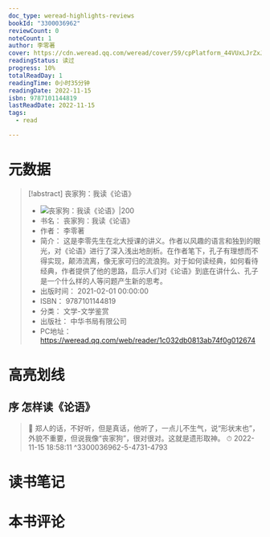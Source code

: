 ```yaml
---
doc_type: weread-highlights-reviews
bookId: "3300036962"
reviewCount: 0
noteCount: 1
author: 李零著
cover: https://cdn.weread.qq.com/weread/cover/59/cpPlatform_44VUxLJrZxJPKcL3RKavWS/t7_cpPlatform_44VUxLJrZxJPKcL3RKavWS.jpg
readingStatus: 读过
progress: 10%
totalReadDay: 1
readingTime: 0小时35分钟
readingDate: 2022-11-15
isbn: 9787101144819
lastReadDate: 2022-11-15
tags:
  - read

---
```

# 元数据
> [!abstract] 丧家狗：我读《论语》
> - ![ 丧家狗：我读《论语》|200](https://cdn.weread.qq.com/weread/cover/59/cpPlatform_44VUxLJrZxJPKcL3RKavWS/t7_cpPlatform_44VUxLJrZxJPKcL3RKavWS.jpg)
> - 书名： 丧家狗：我读《论语》
> - 作者： 李零著
> - 简介： 这是李零先生在北大授课的讲义。作者以风趣的语言和独到的眼光，对《论语》进行了深入浅出地剖析。在作者笔下，孔子有理想而不得实现，颠沛流离，像无家可归的流浪狗。对于如何读经典，如何看待经典，作者提供了他的思路，启示人们对《论语》到底在讲什么、孔子是一个什么样的人等问题产生新的思考。
> - 出版时间： 2021-02-01 00:00:00
> - ISBN： 9787101144819
> - 分类： 文学-文学鉴赏
> - 出版社： 中华书局有限公司
> - PC地址：https://weread.qq.com/web/reader/1c032db0813ab74f0g012674

# 高亮划线

## 序 怎样读《论语》

> 📌 郑人的话，不好听，但是真话，他听了，一点儿不生气，说“形状末也”，外貌不重要，但说我像“丧家狗”，很对很对。这就是遗形取神。 
> ⏱ 2022-11-15 18:58:11 ^3300036962-5-4731-4793

# 读书笔记

# 本书评论

